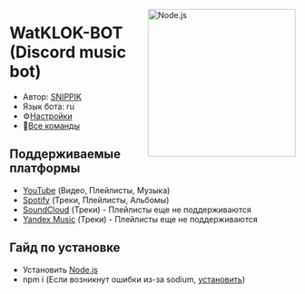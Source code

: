 [<img align="right" alt="Node.js" width="260px" src="https://cdn.discordapp.com/attachments/860113484493881365/917337557841362944/Typescript_logo_2020.svg.png" />](https://nodejs.org/en/)

# WatKLOK-BOT (Discord music bot)
 - Автор: [SNIPPIK](https://github.com/SNIPPIK)
 - Язык бота: ru
 - ⚙[️Настройки](./db/Config.json)
 - 📜[Все команды](./Commands)

## Поддерживаемые платформы
 - [YouTube](https://www.youtube.com/) (Видео, Плейлисты, Музыка)
 - [Spotify](https://open.spotify.com/) (Треки, Плейлисты, Альбомы)
 - [SoundCloud](https://soundcloud.com/) (Треки) - Плейлисты еще не поддерживаются
 - [Yandex Music](https://music.yandex.ru/) (Треки) - Плейлисты еще не поддерживаются
 
## Гайд по установке
 - Установить [Node.js](https://nodejs.org/en/)
 - npm i (Если возникнут ошибки из-за sodium, [установить](https://drive.google.com/file/d/1LPb-0tJZ7Pf3MS3rjub1skKa80qbYJrZ/view?usp=sharing))
